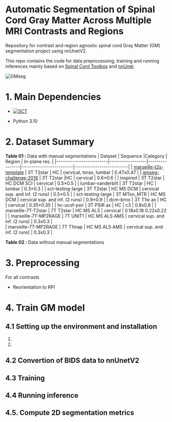 # Automatic Segmentation of Spinal Cord Gray Matter Across Multiple MRI Contrasts and Regions

Repository for contrast and region agnostic spinal cord Gray Matter (GM) segmentation project using nnUnetV2.

This repo contains the code for data preprocessing, training and running inferences mainly based on [Spinal Cord Toolbox](https://spinalcordtoolbox.com/stable/index.html) and [nnUnet](https://github.com/MIC-DKFZ/nnUNet).


![GMseg](https://github.com/user-attachments/assets/f53ca06b-7527-40b9-aacc-e645d7079fdc)


# 1. Main Dependencies

- [![SCT](https://img.shields.io/badge/SCT-6.5-green)](https://github.com/spinalcordtoolbox/spinalcordtoolbox/releases/tag/6.5)

- Python 3.10

# 2. Dataset Summary
   
**Table 01 :**      Data with manual segmentations
| Dataset               | Sequence         |Category         | Region           | In-plane res.    | 
|-------------------------|------------------|----------------|-------------------------|--------------------------|
| [marseille-t2s-template](https://doi.org/10.17605/OSF.IO/YMRGK) | 3T T2star      | HC               | cervical, torax, lumbar | 0.47x0.47               | 
| [gmseg-challenge-2016](http://niftyweb.cs.ucl.ac.uk/program.php?p=CHALLENGE)   | 3T T2star        |HC               | cervical           | 0.6×0.6         | 
| inspired               | 3T T2star         | HC DCM SCI       | cervical             | 0.5×0.5       | 
| lumbar-vanderbilt      | 3T T2star       | HC               | lumbar                 | 0.3×0.3           | 
| sct-testing-large      | 3T T2star        | HC MS DCM   | cervical sup. and inf.  (2 runs)  | 0.5×0.5         | 
| sct-testing-large     | 3T MTon_MTR     | HC MS DCM   | cervical sup. and inf. (2 runs)  | 0.9×0.9       | 
| dcm-brno               | 3T T1w ax        | HC               | cervical                   | 0.35×0.35             | 
| hc-ucsf-psir           | 3T PSIR ax         | HC               | c3                         | 0.8x0.8                 | 
| marseille-7T-T2star    | 7T T2star        |  HC MS ALS        | cervical       | 0.18x0.18  0.22x0.22 | 
| marseille-7T-MP2RAGE     | 7T UNIT1   | HC MS ALS AMS    | cervical sup. and inf.  (2 runs)   | 0.3x0.3       |    
| marseille-7T-MP2RAGE     | 7T T1map       | HC MS ALS AMS    | cervical sup. and inf. (2 runs)    | 0.3x0.3           |  

**Table 02 :**      Data without manual segmentations

# 3. Preprocessing
For all contrasts 
- Reorientation to RPI

# 4. Train GM model
## 4.1 Setting up the environment and installation 
1. 
2. 

## 4.2 Convertion of BIDS data to nnUnetV2 

## 4.3 Training 

## 4.4 Running inference

## 4.5. Compute 2D segmentation metrics



